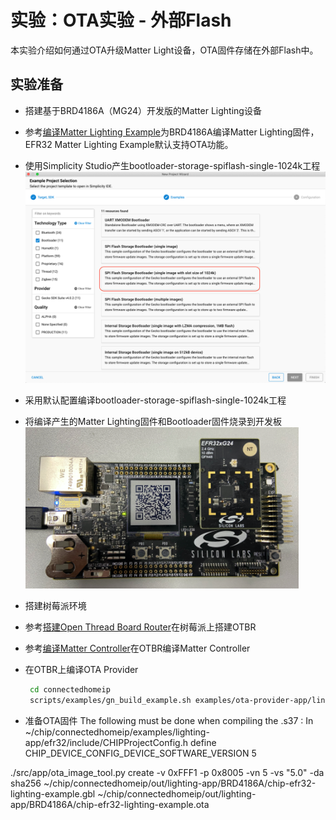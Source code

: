# 实验：OTA实验 - 外部Flash

本实验介绍如何通过OTA升级Matter Light设备，OTA固件存储在外部Flash中。


## 实验准备
- 搭建基于BRD4186A（MG24）开发版的Matter Lighting设备
 - 参考[编译Matter Lighting Example](编译MatterLightingExample.md)为BRD4186A编译Matter Lighting固件，EFR32 Matter Lighting Example默认支持OTA功能。
 -  使用Simplicity Studio产生bootloader-storage-spiflash-single-1024k工程
  ![Image](docs/spibootloader.png)
 - 采用默认配置编译bootloader-storage-spiflash-single-1024k工程
 - 将编译产生的Matter Lighting固件和Bootloader固件烧录到开发板
![Image](docs/wstk.png)

- 搭建树莓派环境
 - 参考[搭建Open Thread Board Router](搭建OpenThreadBoardRouter.md)在树莓派上搭建OTBR
 - 参考[编译Matter Controller](编译MatterController.md)在OTBR编译Matter Controller
 - 在OTBR上编译OTA Provider
 
    ```bash
     cd connectedhomeip
     scripts/examples/gn_build_example.sh examples/ota-provider-app/linux out/debug chip_config_network_layer_ble=false
    ```
- 准备OTA固件
The following must be done when compiling the .s37 :
In ~/chip/connectedhomeip/examples/lighting-app/efr32/include/CHIPProjectConfig.h
define CHIP_DEVICE_CONFIG_DEVICE_SOFTWARE_VERSION 5  
 
./src/app/ota_image_tool.py create -v 0xFFF1 -p 0x8005 -vn 5 -vs "5.0" -da sha256 ~/chip/connectedhomeip/out/lighting-app/BRD4186A/chip-efr32-lighting-example.gbl  ~/chip/connectedhomeip/out/lighting-app/BRD4186A/chip-efr32-lighting-example.ota


